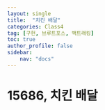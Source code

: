 ```yaml
---
layout: single
title:  "치킨 배달"
categories: Class4
tag: [구헌, 브루트포스, 백트래킹]
toc: true
author_profile: false
sidebar: 
    nav: "docs"
---
```


# 15686, 치킨 배달
